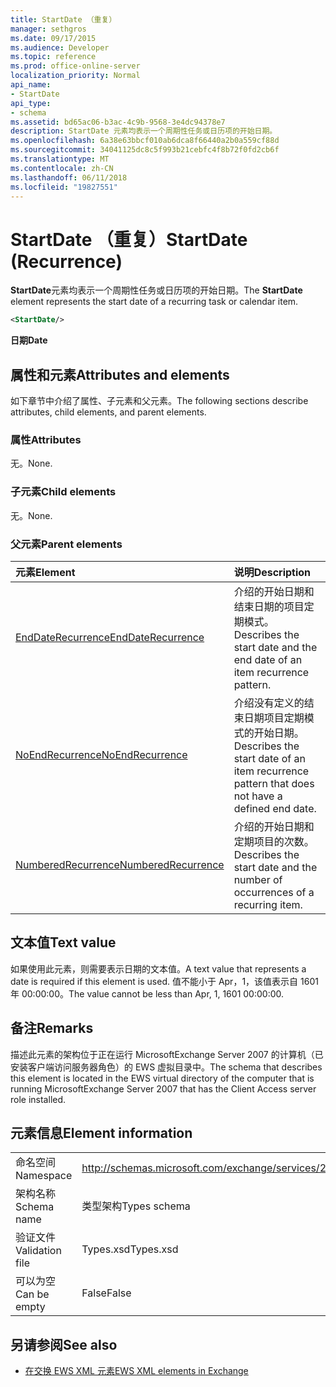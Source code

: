 ```yaml
---
title: StartDate （重复）
manager: sethgros
ms.date: 09/17/2015
ms.audience: Developer
ms.topic: reference
ms.prod: office-online-server
localization_priority: Normal
api_name:
- StartDate
api_type:
- schema
ms.assetid: bd65ac06-b3ac-4c9b-9568-3e4dc94378e7
description: StartDate 元素均表示一个周期性任务或日历项的开始日期。
ms.openlocfilehash: 6a38e63bbcf010ab6dca8f66440a2b0a559cf88d
ms.sourcegitcommit: 34041125dc8c5f993b21cebfc4f8b72f0fd2cb6f
ms.translationtype: MT
ms.contentlocale: zh-CN
ms.lasthandoff: 06/11/2018
ms.locfileid: "19827551"
---
```

# <a name="startdate-recurrence"></a><span data-ttu-id="3316f-103">StartDate （重复）</span><span class="sxs-lookup"><span data-stu-id="3316f-103">StartDate (Recurrence)</span></span>

<span data-ttu-id="3316f-104">**StartDate**元素均表示一个周期性任务或日历项的开始日期。</span><span class="sxs-lookup"><span data-stu-id="3316f-104">The **StartDate** element represents the start date of a recurring task or calendar item.</span></span> 
  
```xml
<StartDate/>
```

<span data-ttu-id="3316f-105">**日期**</span><span class="sxs-lookup"><span data-stu-id="3316f-105">**Date**</span></span>

## <a name="attributes-and-elements"></a><span data-ttu-id="3316f-106">属性和元素</span><span class="sxs-lookup"><span data-stu-id="3316f-106">Attributes and elements</span></span>

<span data-ttu-id="3316f-107">如下章节中介绍了属性、子元素和父元素。</span><span class="sxs-lookup"><span data-stu-id="3316f-107">The following sections describe attributes, child elements, and parent elements.</span></span>
  
### <a name="attributes"></a><span data-ttu-id="3316f-108">属性</span><span class="sxs-lookup"><span data-stu-id="3316f-108">Attributes</span></span>

<span data-ttu-id="3316f-109">无。</span><span class="sxs-lookup"><span data-stu-id="3316f-109">None.</span></span>
  
### <a name="child-elements"></a><span data-ttu-id="3316f-110">子元素</span><span class="sxs-lookup"><span data-stu-id="3316f-110">Child elements</span></span>

<span data-ttu-id="3316f-111">无。</span><span class="sxs-lookup"><span data-stu-id="3316f-111">None.</span></span>
  
### <a name="parent-elements"></a><span data-ttu-id="3316f-112">父元素</span><span class="sxs-lookup"><span data-stu-id="3316f-112">Parent elements</span></span>

|<span data-ttu-id="3316f-113">**元素**</span><span class="sxs-lookup"><span data-stu-id="3316f-113">**Element**</span></span>|<span data-ttu-id="3316f-114">**说明**</span><span class="sxs-lookup"><span data-stu-id="3316f-114">**Description**</span></span>|
|:-----|:-----|
|[<span data-ttu-id="3316f-115">EndDateRecurrence</span><span class="sxs-lookup"><span data-stu-id="3316f-115">EndDateRecurrence</span></span>](enddaterecurrence.md) <br/> |<span data-ttu-id="3316f-116">介绍的开始日期和结束日期的项目定期模式。</span><span class="sxs-lookup"><span data-stu-id="3316f-116">Describes the start date and the end date of an item recurrence pattern.</span></span>  <br/> |
|[<span data-ttu-id="3316f-117">NoEndRecurrence</span><span class="sxs-lookup"><span data-stu-id="3316f-117">NoEndRecurrence</span></span>](noendrecurrence.md) <br/> |<span data-ttu-id="3316f-118">介绍没有定义的结束日期项目定期模式的开始日期。</span><span class="sxs-lookup"><span data-stu-id="3316f-118">Describes the start date of an item recurrence pattern that does not have a defined end date.</span></span>  <br/> |
|[<span data-ttu-id="3316f-119">NumberedRecurrence</span><span class="sxs-lookup"><span data-stu-id="3316f-119">NumberedRecurrence</span></span>](numberedrecurrence.md) <br/> |<span data-ttu-id="3316f-120">介绍的开始日期和定期项目的次数。</span><span class="sxs-lookup"><span data-stu-id="3316f-120">Describes the start date and the number of occurrences of a recurring item.</span></span>  <br/> |
   
## <a name="text-value"></a><span data-ttu-id="3316f-121">文本值</span><span class="sxs-lookup"><span data-stu-id="3316f-121">Text value</span></span>

<span data-ttu-id="3316f-122">如果使用此元素，则需要表示日期的文本值。</span><span class="sxs-lookup"><span data-stu-id="3316f-122">A text value that represents a date is required if this element is used.</span></span> <span data-ttu-id="3316f-123">值不能小于 Apr，1，该值表示自 1601年 00:00:00。</span><span class="sxs-lookup"><span data-stu-id="3316f-123">The value cannot be less than Apr, 1, 1601 00:00:00.</span></span>
  
## <a name="remarks"></a><span data-ttu-id="3316f-124">备注</span><span class="sxs-lookup"><span data-stu-id="3316f-124">Remarks</span></span>

<span data-ttu-id="3316f-125">描述此元素的架构位于正在运行 MicrosoftExchange Server 2007 的计算机（已安装客户端访问服务器角色）的 EWS 虚拟目录中。</span><span class="sxs-lookup"><span data-stu-id="3316f-125">The schema that describes this element is located in the EWS virtual directory of the computer that is running MicrosoftExchange Server 2007 that has the Client Access server role installed.</span></span>
  
## <a name="element-information"></a><span data-ttu-id="3316f-126">元素信息</span><span class="sxs-lookup"><span data-stu-id="3316f-126">Element information</span></span>

|||
|:-----|:-----|
|<span data-ttu-id="3316f-127">命名空间</span><span class="sxs-lookup"><span data-stu-id="3316f-127">Namespace</span></span>  <br/> |http://schemas.microsoft.com/exchange/services/2006/types  <br/> |
|<span data-ttu-id="3316f-128">架构名称</span><span class="sxs-lookup"><span data-stu-id="3316f-128">Schema name</span></span>  <br/> |<span data-ttu-id="3316f-129">类型架构</span><span class="sxs-lookup"><span data-stu-id="3316f-129">Types schema</span></span>  <br/> |
|<span data-ttu-id="3316f-130">验证文件</span><span class="sxs-lookup"><span data-stu-id="3316f-130">Validation file</span></span>  <br/> |<span data-ttu-id="3316f-131">Types.xsd</span><span class="sxs-lookup"><span data-stu-id="3316f-131">Types.xsd</span></span>  <br/> |
|<span data-ttu-id="3316f-132">可以为空</span><span class="sxs-lookup"><span data-stu-id="3316f-132">Can be empty</span></span>  <br/> |<span data-ttu-id="3316f-133">False</span><span class="sxs-lookup"><span data-stu-id="3316f-133">False</span></span>  <br/> |
   
## <a name="see-also"></a><span data-ttu-id="3316f-134">另请参阅</span><span class="sxs-lookup"><span data-stu-id="3316f-134">See also</span></span>

- [<span data-ttu-id="3316f-135">在交换 EWS XML 元素</span><span class="sxs-lookup"><span data-stu-id="3316f-135">EWS XML elements in Exchange</span></span>](ews-xml-elements-in-exchange.md)

